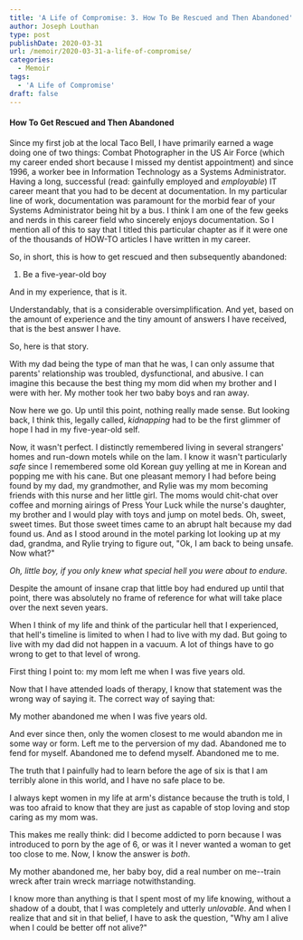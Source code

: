 ```yaml
---
title: 'A Life of Compromise: 3. How To Be Rescued and Then Abandoned'
author: Joseph Louthan
type: post
publishDate: 2020-03-31
url: /memoir/2020-03-31-a-life-of-compromise/
categories:
  - Memoir
tags:
  - 'A Life of Compromise'
draft: false
---
```


#### How To Get Rescued and Then Abandoned

Since my first job at the local Taco Bell, I have primarily earned a wage doing one of two things: Combat Photographer in the US Air Force (which my career ended short because I missed my dentist appointment) and since 1996, a worker bee in Information Technology as a Systems Administrator. Having a long, successful (read: gainfully employed and *employable*) IT career meant that you had to be decent at documentation. In my particular line of work, documentation was paramount for the morbid fear of your Systems Administrator being hit by a bus. I think I am one of the few geeks and nerds in this career field who sincerely enjoys documentation. So I mention all of this to say that I titled this particular chapter as if it were one of the thousands of HOW-TO articles I have written in my career.

So, in short, this is how to get rescued and then subsequently abandoned:

1. Be a five-year-old boy

And in my experience, that is it.

Understandably, that is a considerable oversimplification. And yet, based on the amount of experience and the tiny amount of answers I have received, that is the best answer I have.

So, here is that story.

With my dad being the type of man that he was, I can only assume that parents' relationship was troubled, dysfunctional, and abusive. I can imagine this because the best thing my mom did when my brother and I were with her. My mother took her two baby boys and ran away.

Now here we go. Up until this point, nothing really made sense. But looking back, I think this, legally called, *kidnapping* had to be the first glimmer of hope I had in my five-year-old self. 

Now, it wasn't perfect. I distinctly remembered living in several strangers' homes and run-down motels while on the lam. I know it wasn't particularly *safe* since I remembered some old Korean guy yelling at me in Korean and popping me with his cane. But one pleasant memory I had before being found by my dad, my grandmother, and Rylie was my mom becoming friends with this nurse and her little girl. The moms would chit-chat over coffee and morning airings of Press Your Luck while the nurse's daughter, my brother and I would play with toys and jump on motel beds. Oh, sweet, sweet times. But those sweet times came to an abrupt halt because my dad found us. And as I stood around in the motel parking lot looking up at my dad, grandma, and Rylie trying to figure out, "Ok, I am back to being unsafe. Now what?"

*Oh, little boy, if you only knew what special hell you were about to endure.*

Despite the amount of insane crap that little boy had endured up until that point, there was absolutely no frame of reference for what will take place over the next seven years.

When I think of my life and think of the particular hell that I experienced,  that hell's timeline is limited to when I had to live with my dad. But going to live with my dad did not happen in a vacuum. A lot of things have to go wrong to get to that level of wrong.

First thing I point to: my mom left me when I was five years old.

Now that I have attended loads of therapy, I know that statement was the wrong way of saying it. The correct way of saying that:

My mother abandoned me when I was five years old.

And ever since then, only the women closest to me would abandon me in some way or form. Left me to the perversion of my dad. Abandoned me to fend for myself. Abandoned me to defend myself. Abandoned me to me.

The truth that I painfully had to learn before the age of six is that I am terribly alone in this world, and I have no safe place to be.

I always kept women in my life at arm's distance because the truth is told, I was too afraid to know that they are just as capable of stop loving and stop caring as my mom was.

This makes me really think: did I become addicted to porn because I was introduced to porn by the age of 6, or was it I never wanted a woman to get too close to me. Now, I know the answer is *both*.

My mother abandoned me, her baby boy, did a real number on me--train wreck after train wreck marriage notwithstanding.

I know more than anything is that I spent most of my life knowing, without a shadow of a doubt, that I was completely and utterly *unlovable*. And when I realize that and sit in that belief, I have to ask the question, "Why am I alive when I could be better off not alive?"